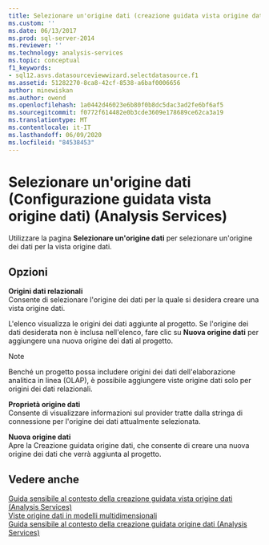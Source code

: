 ```yaml
---
title: Selezionare un'origine dati (creazione guidata vista origine dati) (Analysis Services) | Microsoft Docs
ms.custom: ''
ms.date: 06/13/2017
ms.prod: sql-server-2014
ms.reviewer: ''
ms.technology: analysis-services
ms.topic: conceptual
f1_keywords:
- sql12.asvs.datasourceviewwizard.selectdatasource.f1
ms.assetid: 51282270-8ca8-42cf-8538-a6baf0006656
author: minewiskan
ms.author: owend
ms.openlocfilehash: 1a0442d46023e6b80f0b8dc5dac3ad2fe6bf6af5
ms.sourcegitcommit: f0772f614482e0b3cde3609e178689ce62ca3a19
ms.translationtype: MT
ms.contentlocale: it-IT
ms.lasthandoff: 06/09/2020
ms.locfileid: "84538453"
---
```

# <a name="select-a-data-source-data-source-view-wizard-analysis-services"></a>Selezionare un'origine dati (Configurazione guidata vista origine dati) (Analysis Services)
  Utilizzare la pagina **Selezionare un'origine dati** per selezionare un'origine dei dati per la vista origine dati.  
  
## <a name="options"></a>Opzioni  
 **Origini dati relazionali**  
 Consente di selezionare l'origine dei dati per la quale si desidera creare una vista origine dati.  
  
 L'elenco visualizza le origini dei dati aggiunte al progetto. Se l'origine dei dati desiderata non è inclusa nell'elenco, fare clic su **Nuova origine dati** per aggiungere una nuova origine dei dati al progetto.  
  
> [!NOTE]  
>  Benché un progetto possa includere origini dei dati dell'elaborazione analitica in linea (OLAP), è possibile aggiungere viste origine dati solo per origini dei dati relazionali.  
  
 **Proprietà origine dati**  
 Consente di visualizzare informazioni sul provider tratte dalla stringa di connessione per l'origine dei dati attualmente selezionata.  
  
 **Nuova origine dati**  
 Apre la Creazione guidata origine dati, che consente di creare una nuova origine dei dati che verrà aggiunta al progetto.  
  
## <a name="see-also"></a>Vedere anche  
 [Guida sensibile al contesto della creazione guidata vista origine dati &#40;Analysis Services&#41;](data-source-view-wizard-f1-help-analysis-services.md)   
 [Viste origine dati in modelli multidimensionali](multidimensional-models/data-source-views-in-multidimensional-models.md)   
 [Guida sensibile al contesto della creazione guidata origine dati &#40;Analysis Services&#41;](data-source-wizard-f1-help-analysis-services.md)  
  
  
